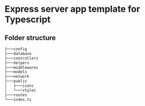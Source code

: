 # Express server app template for Typescript

## Folder structure

```bash
├───config
├───database
├───controllers
├───helpers
├───middlewares
├───models
├───network
├───public
│   ├───icons
│   └───styles
├───routes
└───index.ts
```